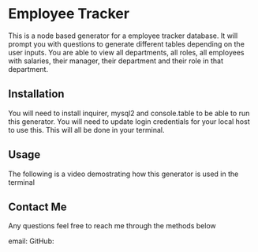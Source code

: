# Employee Tracker

This is a node based generator for a employee tracker database. It will prompt you with questions to generate different tables depending on the user inputs. You are able to view all departments, all roles, all employees with salaries, their manager, their department and their role in that department.

## Installation
You will need to install inquirer, mysql2 and console.table to be able to run this generator. You will need to update login credentials for your local host to use this. This will all be done in your terminal.

## Usage
The following is a video demostrating how this generator is used in the terminal

## Contact Me
Any questions feel free to reach me through the methods below

email:
GitHub: